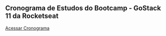 <h2>Cronograma de Estudos do Bootcamp - GoStack 11 da Rocketseat</h2>

<a href="https://www.notion.so/Cronograma-de-estudos-Leysson-2f9447aa6170457c919635502da10369" target="_blank">Acessar Cronograma</a>
